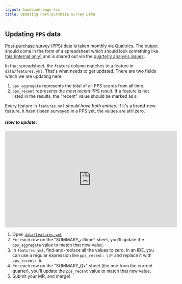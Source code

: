 ```yaml
---
layout: handbook-page-toc
title: Updating Post-purchase Survey Data
---
```


## Updating `PPS` data

[Post-purchase survey](https://about.gitlab.com/direction/product-operations/#post-purchase) (PPS) data is taken monthly via Qualtrics. The output should come in the form of a spreadsheet which should look something like [this (internal only)](https://docs.google.com/spreadsheets/d/1Z_oyudSJeZR68VgrM87ePfZmVfUnOIgQrr1iWzmImH0/edit#gid=1021405695) and is shared out via the [quarterly analysis issues](https://gitlab.com/gitlab-com/Product/-/issues/2272).  

In that spreadsheet, the `feature` column matches to a feature in `data/features.yml`. That's what needs to get updated. There are two fields which we are updating here:

1. `pps_aggregate` represents the total of all PPS scores from all time.
1. `pps_recent` represents the _most recent_ PPS result. If a feature is not listed in the results, the "recent" value should be marked as `0`.

Every feature in `features.yml` _should have both entries_. If it's a brand-new feature, it hasn't been surveyed in a PPS yet, the values are still zero.

#### *How to update:*

<iframe width="560" height="315" src="https://www.youtube.com/embed/XG917ZHKnQE" title="YouTube video player" frameborder="0" allow="accelerometer; autoplay; clipboard-write; encrypted-media; gyroscope; picture-in-picture" allowfullscreen></iframe>

1. Open [`data/features.yml`](https://gitlab.com/gitlab-com/www-gitlab-com/-/blob/master/data/features.yml)
1. For each row on the "SUMMARY_alltime" sheet, you'll update the `pps_aggregate` value to match that new value.
1. In `features.yml`, find-and-replace all the values to zero. In an IDE, you can use a regular expression like `pps_recent: \d*` and replace it with `pps_recent: 0`.
1. For each row on the "SUMMARY_Qx" sheet (the one from the current quarter), you'll update the `pps_recent` value to match that new value.
1. Submit your MR, and merge!
